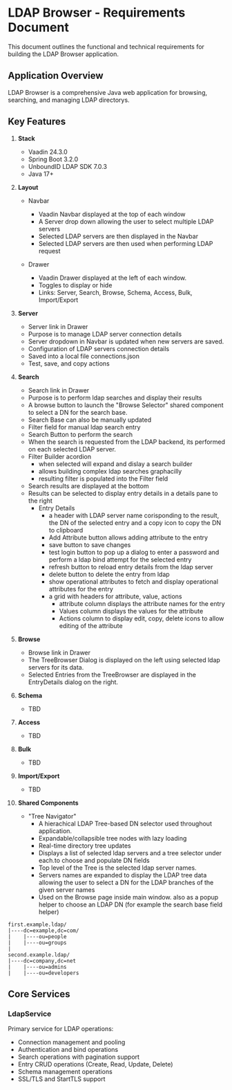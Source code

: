 # LDAP Browser - Requirements Document

This document outlines the functional and technical requirements for building the LDAP Browser application.

## Application Overview

LDAP Browser is a comprehensive Java web application for browsing, searching, and managing LDAP directorys.

## Key Features

1. **Stack**
   - Vaadin 24.3.0
   - Spring Boot 3.2.0
   - UnboundID LDAP SDK 7.0.3
   - Java 17+

1. **Layout**
    - Navbar
        - Vaadin Navbar displayed at the top of each window
        - A Server drop down allowing the user to select multiple LDAP servers
        - Selected LDAP servers are then displayed in the Navbar
        - Selected LDAP servers are then used when performing LDAP request

    - Drawer
        - Vaadin Drawer displayed at the left of each window.
        - Toggles to display or hide
        - Links: Server, Search, Browse, Schema, Access, Bulk, Import/Export

1. **Server**
   - Server link in Drawer
   - Purpose is to manage LDAP server connection details
   - Server dropdown in Navbar is updated when new servers are saved.
   - Configuration of LDAP servers connection details
   - Saved into a local file connections.json
   - Test, save, and copy actions

1. **Search**
   - Search link in Drawer
   - Purpose is to perform ldap searches and display their results
   - A browse button to launch the "Browse Selector" shared component to select a DN for the search base.
   - Search Base can also be manually updated
   - Filter field for manual ldap search entry
   - Search Button to perform the search
   - When the search is requested from the LDAP backend, its performed on each selected LDAP server.
   - Filter Builder acordion
       - when selected will expand and dislay a search builder
       - allows building complex ldap searches graphacilly
       - resulting filter is populated into the Filter field
   - Search results are displayed at the bottom
   - Results can be selected to display entry details in a details pane to the right
      - Entry Details
        - a header with LDAP server name corisponding to the result, the DN of the selected entry and a copy icon to copy the DN to clipboard
        - Add Attribute button allows adding attribute to the entry
        - save button to save changes
        - test login button to pop up a dialog to enter a password and perform a ldap bind attempt for the selected entry
        - refresh button to reload entry details from the ldap server
        - delete button to delete the entry from ldap
        - show operational attributes to fetch and display operational attributes for the entry
        - a grid with headers for attribute, value, actions
            - attribute column displays the attribute names for the entry
            - Values column displays the values for the attribute
            - Actions column to display edit, copy, delete icons to allow editing of the attribute

1. **Browse**
    - Browse link in Drawer
    - The TreeBrowser Dialog is displayed on the left using selected ldap servers for its data.
    - Selected Entries from the TreeBrowser are displayed in the EntryDetails dialog on the right.

1. **Schema**
    - TBD

1. **Access**
    - TBD

1. **Bulk**
    - TBD

1. **Import/Export**
    - TBD

1. **Shared Components**

    - "Tree Navigator"
        - A hierachical LDAP Tree-based DN selector used throughout application.
        - Expandable/collapsible tree nodes with lazy loading
        - Real-time directory tree updates
        - Displays a list of selected ldap servers and a tree selector under each.to choose and populate DN fields
        - Top level of the Tree is the selected ldap server names.
        - Servers names are expanded to display the LDAP tree data allowing the user to select a DN for the LDAP branches of the given server names
        - Used on the Browse page inside main window. also as a popup helper to choose an LDAP DN (for example the search base field helper)
```
first.example.ldap/
|----dc=example,dc=com/
|    |----ou=people
|    |----ou=groups
|
second.example.ldap/
|----dc=company,dc=net
|    |----ou=admins
|    |----ou=developers
```

## Core Services

### LdapService
Primary service for LDAP operations:
- Connection management and pooling
- Authentication and bind operations
- Search operations with pagination support
- Entry CRUD operations (Create, Read, Update, Delete)
- Schema management operations
- SSL/TLS and StartTLS support